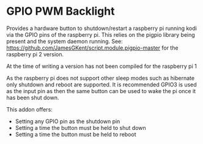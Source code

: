 # GPIO PWM Backlight
Provides a hardware button to shutdown/restart a raspberry pi running kodi via the GPIO pins of the raspberry pi.
This relies on the pigpio library being present and the system daemon running.
See:
https://github.com/JamesGKent/script.module.pigpio-master for the raspberry pi 2 version.

At the time of writing a version has not been compiled for the raspberry pi 1

As the raspberry pi does not support other sleep modes such as hibernate only shutdown and reboot are supported.
It  is recommended GPIO3 is used as the input pin as then the same button can be used to wake the pi once it has been shut down.

This addon offers:
- Setting any GPIO pin as the shutdown pin
- Setting a time the button must be held to shut down
- Setting a time the button must be held to reboot